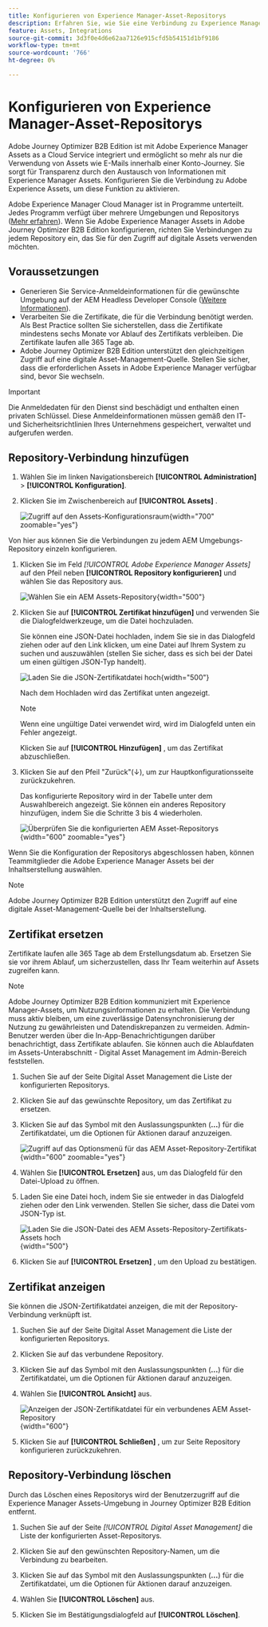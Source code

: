 ```yaml
---
title: Konfigurieren von Experience Manager-Asset-Repositorys
description: Erfahren Sie, wie Sie eine Verbindung zu Experience Manager Assets-Repositorys konfigurieren, um Inhalte in Journey Optimizer B2B Edition zu erstellen.
feature: Assets, Integrations
source-git-commit: 3d3f0e4d6e62aa7126e915cfd5b54151d1bf9186
workflow-type: tm+mt
source-wordcount: '766'
ht-degree: 0%

---
```


# Konfigurieren von Experience Manager-Asset-Repositorys

Adobe Journey Optimizer B2B Edition ist mit Adobe Experience Manager Assets as a Cloud Service integriert und ermöglicht so mehr als nur die Verwendung von Assets wie E-Mails innerhalb einer Konto-Journey. Sie sorgt für Transparenz durch den Austausch von Informationen mit Experience Manager Assets. Konfigurieren Sie die Verbindung zu Adobe Experience Assets, um diese Funktion zu aktivieren.

Adobe Experience Manager Cloud Manager ist in Programme unterteilt. Jedes Programm verfügt über mehrere Umgebungen und Repositorys ([Mehr erfahren](https://experienceleague.adobe.com/en/docs/experience-manager-cloud-service/content/implementing/using-cloud-manager/programs/program-types)). Wenn Sie Adobe Experience Manager Assets in Adobe Journey Optimizer B2B Edition konfigurieren, richten Sie Verbindungen zu jedem Repository ein, das Sie für den Zugriff auf digitale Assets verwenden möchten.

## Voraussetzungen

* Generieren Sie Service-Anmeldeinformationen für die gewünschte Umgebung auf der AEM Headless Developer Console ([Weitere Informationen](https://experienceleague.adobe.com/en/docs/experience-manager-learn/getting-started-with-aem-headless/authentication/service-credentials#generate-service-credentials)).
* Verarbeiten Sie die Zertifikate, die für die Verbindung benötigt werden. Als Best Practice sollten Sie sicherstellen, dass die Zertifikate mindestens sechs Monate vor Ablauf des Zertifikats verbleiben. Die Zertifikate laufen alle 365 Tage ab.
* Adobe Journey Optimizer B2B Edition unterstützt den gleichzeitigen Zugriff auf eine digitale Asset-Management-Quelle. Stellen Sie sicher, dass die erforderlichen Assets in Adobe Experience Manager verfügbar sind, bevor Sie wechseln.

>[!IMPORTANT]
>
>Die Anmeldedaten für den Dienst sind beschädigt und enthalten einen privaten Schlüssel. Diese Anmeldeinformationen müssen gemäß den IT- und Sicherheitsrichtlinien Ihres Unternehmens gespeichert, verwaltet und aufgerufen werden.

## Repository-Verbindung hinzufügen

1. Wählen Sie im linken Navigationsbereich **[!UICONTROL Administration]** > **[!UICONTROL Konfiguration]**.

1. Klicken Sie im Zwischenbereich auf **[!UICONTROL Assets]** .

   ![Zugriff auf den Assets-Konfigurationsraum](./assets/configuration-assets-aem.png){width="700" zoomable="yes"}

<!--   The default digital asset management option is configured as `Adobe Marketo Engage`.
-->
Von hier aus können Sie die Verbindungen zu jedem AEM Umgebungs-Repository einzeln konfigurieren.

1. Klicken Sie im Feld _[!UICONTROL Adobe Experience Manager Assets]_ auf den Pfeil neben **[!UICONTROL Repository konfigurieren]** und wählen Sie das Repository aus.

   ![Wählen Sie ein AEM Assets-Repository](./assets/configure-assets-aem-choose-respository.png){width="500"}

1. Klicken Sie auf **[!UICONTROL Zertifikat hinzufügen]** und verwenden Sie die Dialogfeldwerkzeuge, um die Datei hochzuladen.

   Sie können eine JSON-Datei hochladen, indem Sie sie in das Dialogfeld ziehen oder auf den Link klicken, um eine Datei auf Ihrem System zu suchen und auszuwählen (stellen Sie sicher, dass es sich bei der Datei um einen gültigen JSON-Typ handelt).

   ![Laden Sie die JSON-Zertifikatdatei hoch](./assets/configuration-assets-aem-upload-cert.png){width="500"}

   Nach dem Hochladen wird das Zertifikat unten angezeigt.

   >[!NOTE]
   >
   >Wenn eine ungültige Datei verwendet wird, wird im Dialogfeld unten ein Fehler angezeigt.

   Klicken Sie auf **[!UICONTROL Hinzufügen]** , um das Zertifikat abzuschließen.

1. Klicken Sie auf den Pfeil &quot;Zurück&quot;(↓), um zur Hauptkonfigurationsseite zurückzukehren.

   Das konfigurierte Repository wird in der Tabelle unter dem Auswahlbereich angezeigt. Sie können ein anderes Repository hinzufügen, indem Sie die Schritte 3 bis 4 wiederholen.

   ![Überprüfen Sie die konfigurierten AEM Asset-Repositorys](./assets/configuration-assets-aem-repositories.png){width="600" zoomable="yes"}

Wenn Sie die Konfiguration der Repositorys abgeschlossen haben, können Teammitglieder die Adobe Experience Manager Assets bei der Inhaltserstellung auswählen.

>[!NOTE]
>
>Adobe Journey Optimizer B2B Edition unterstützt den Zugriff auf eine digitale Asset-Management-Quelle bei der Inhaltserstellung. 

## Zertifikat ersetzen

Zertifikate laufen alle 365 Tage ab dem Erstellungsdatum ab. Ersetzen Sie sie vor ihrem Ablauf, um sicherzustellen, dass Ihr Team weiterhin auf Assets zugreifen kann.

>[!NOTE]
>
>Adobe Journey Optimizer B2B Edition kommuniziert mit Experience Manager-Assets, um Nutzungsinformationen zu erhalten. Die Verbindung muss aktiv bleiben, um eine zuverlässige Datensynchronisierung der Nutzung zu gewährleisten und Datendiskrepanzen zu vermeiden. Admin-Benutzer werden über die In-App-Benachrichtigungen darüber benachrichtigt, dass Zertifikate ablaufen. Sie können auch die Ablaufdaten im Assets-Unterabschnitt - Digital Asset Management im Admin-Bereich feststellen.

1. Suchen Sie auf der Seite Digital Asset Management die Liste der konfigurierten Repositorys.

1. Klicken Sie auf das gewünschte Repository, um das Zertifikat zu ersetzen.

1. Klicken Sie auf das Symbol mit den Auslassungspunkten (**...**) für die Zertifikatdatei, um die Optionen für Aktionen darauf anzuzeigen.

   ![Zugriff auf das Optionsmenü für das AEM Asset-Repository-Zertifikat](./assets/configuration-assets-aem-repo-menu.png){width="600" zoomable="yes"}

1. Wählen Sie **[!UICONTROL Ersetzen]** aus, um das Dialogfeld für den Datei-Upload zu öffnen.

1. Laden Sie eine Datei hoch, indem Sie sie entweder in das Dialogfeld ziehen oder den Link verwenden. Stellen Sie sicher, dass die Datei vom JSON-Typ ist.

   ![Laden Sie die JSON-Datei des AEM Assets-Repository-Zertifikats-Assets hoch](./assets/configuration-assets-aem-upload-replacement-cert.png){width="500"}

1. Klicken Sie auf **[!UICONTROL Ersetzen]** , um den Upload zu bestätigen.

## Zertifikat anzeigen

Sie können die JSON-Zertifikatdatei anzeigen, die mit der Repository-Verbindung verknüpft ist.

1. Suchen Sie auf der Seite Digital Asset Management die Liste der konfigurierten Repositorys.

1. Klicken Sie auf das verbundene Repository.

1. Klicken Sie auf das Symbol mit den Auslassungspunkten (**...**) für die Zertifikatdatei, um die Optionen für Aktionen darauf anzuzeigen.

1. Wählen Sie **[!UICONTROL Ansicht]** aus.

   ![Anzeigen der JSON-Zertifikatdatei für ein verbundenes AEM Asset-Repository](./assets/configuration-assets-aem-view-cert.png){width="600"}

1. Klicken Sie auf **[!UICONTROL Schließen]** , um zur Seite Repository konfigurieren zurückzukehren.

## Repository-Verbindung löschen

Durch das Löschen eines Repositorys wird der Benutzerzugriff auf die Experience Manager Assets-Umgebung in Journey Optimizer B2B Edition entfernt.

1. Suchen Sie auf der Seite _[!UICONTROL Digital Asset Management]_ die Liste der konfigurierten Asset-Repositorys.

1. Klicken Sie auf den gewünschten Repository-Namen, um die Verbindung zu bearbeiten.

1. Klicken Sie auf das Symbol mit den Auslassungspunkten (**...**) für die Zertifikatdatei, um die Optionen für Aktionen darauf anzuzeigen.

1. Wählen Sie **[!UICONTROL Löschen]** aus.

1. Klicken Sie im Bestätigungsdialogfeld auf **[!UICONTROL Löschen]**.
<!--

## Switch back to Adobe Marketo Engage Assets

Select Adobe Marketo Engage digital asset management in the Assets section.

After the confirmation, the Adobe Marketo Engage assets library is available for users.
-->
